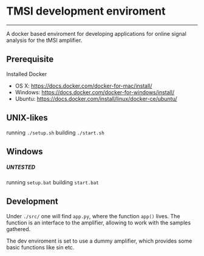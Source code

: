 # TMSI development enviroment
---
A docker based enviroment for developing applications for online signal analysis for the tMSI amplifier.

## Prerequisite
Installed Docker

* OS X: https://docs.docker.com/docker-for-mac/install/
* Windows: https://docs.docker.com/docker-for-windows/install/
* Ubuntu: https://docs.docker.com/install/linux/docker-ce/ubuntu/

## UNIX-likes
running `./setup.sh`
building `./start.sh`

## Windows
##### UNTESTED
running `setup.bat`
building `start.bat`

## Development
Under `./src/` one will find `app.py`, where the function `app()` lives. The function is an interface to the amplifier, allowing to work with the samples gathered.

The dev enviroment is set to use a dummy amplifier, which provides some basic functions like sin etc.




